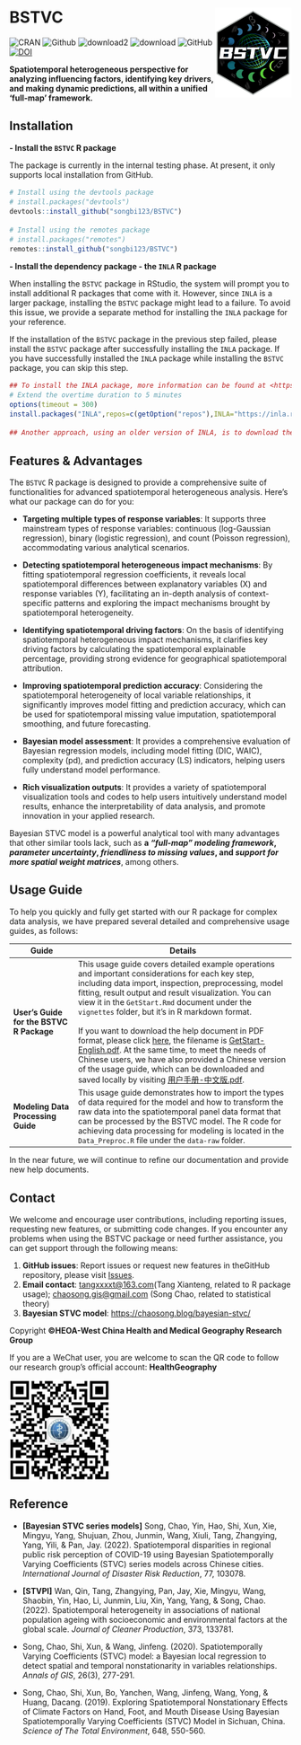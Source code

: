 
<!-- README.md is generated from README.Rmd. Please edit that file -->

# BSTVC <img src="man/Figure/R_logo.png" alt="BSTVC" align="right" height="160"/>

<!-- badges: start -->

![CRAN](https://www.r-pkg.org/badges/version/BSTVC)
![Github](https://img.shields.io/badge/publish-2025_01_28-edddab)
![download2](https://cranlogs.r-pkg.org/badges/grand-total/BSTVC)
![download](https://cranlogs.r-pkg.org/badges/BSTVC)
![GitHub](https://img.shields.io/github/license/songbi123/BSTVC)
[![DOI](https://zenodo.org/badge/DOI/10.1016/j.ijdrr.2022.103078.svg)](https://doi.org/10.1016/j.ijdrr.2022.103078)

<!-- badges: end -->

**Spatiotemporal heterogeneous perspective for analyzing influencing
factors, identifying key drivers, and making dynamic predictions, all
within a unified ‘full-map’ framework.**

<!-- The BSTVC package offers a comprehensive and unified "full-map" geographic modeling framework designed to accurately capture spatiotemporal disparities in variable relationships. Its primary goal is to uncover spatiotemporal heterogeneous impacts of multiple explanatory variables on the target variable, i.e., spatiotemporal nonstationarity (Song et al., 2019, 2020, 2022; Wan et al., 2022).  -->
<!-- Our BSTVC package is user-friendly, catering to the in-depth needs of professionals while lowering the barriers to complex Bayesian modeling. This makes advanced Bayesian local spatiotemporal regression methods accessible to a broader user community, enabling easier analysis and interpretation of complex spatiotemporal panel data. It is applicable across a wide range of disciplines, including but not limited to public health, medical geography, environmental health, health economics, and social medicine (Song and Tang, 2025). -->

## Installation

**- Install the `BSTVC` R package**

The package is currently in the internal testing phase. At present, it
only supports local installation from GitHub.

``` r
# Install using the devtools package
# install.packages("devtools")
devtools::install_github("songbi123/BSTVC")

# Install using the remotes package
# install.packages("remotes")
remotes::install_github("songbi123/BSTVC")
```

**- Install the dependency package - the `INLA` R package**

When installing the `BSTVC` package in RStudio, the system will prompt
you to install additional R packages that come with it. However, since
`INLA` is a larger package, installing the `BSTVC` package might lead to
a failure. To avoid this issue, we provide a separate method for
installing the `INLA` package for your reference.

If the installation of the `BSTVC` package in the previous step failed,
please install the `BSTVC` package after successfully installing the
`INLA` package. If you have successfully installed the `INLA` package
while installing the `BSTVC` package, you can skip this step.

``` r
## To install the INLA package, more information can be found at <https://www.r-inla.org/download-install>.
# Extend the overtime duration to 5 minutes
options(timeout = 300)
install.packages("INLA",repos=c(getOption("repos"),INLA="https://inla.r-inla-download.org/R/stable"), dep=TRUE)

## Another approach, using an older version of INLA, is to download the compressed package of the INLA R package to your local machine and then proceed with the installation.
```

## Features & Advantages

The `BSTVC` R package is designed to provide a comprehensive suite of
functionalities for advanced spatiotemporal heterogeneous analysis.
Here’s what our package can do for you:

- **Targeting multiple types of response variables**: It supports three
  mainstream types of response variables: continuous (log-Gaussian
  regression), binary (logistic regression), and count (Poisson
  regression), accommodating various analytical scenarios.

- **Detecting spatiotemporal heterogeneous impact mechanisms**: By
  fitting spatiotemporal regression coefficients, it reveals local
  spatiotemporal differences between explanatory variables (X) and
  response variables (Y), facilitating an in-depth analysis of
  context-specific patterns and exploring the impact mechanisms brought
  by spatiotemporal heterogeneity.

- **Identifying spatiotemporal driving factors**: On the basis of
  identifying spatiotemporal heterogeneous impact mechanisms, it
  clarifies key driving factors by calculating the spatiotemporal
  explainable percentage, providing strong evidence for geographical
  spatiotemporal attribution.

- **Improving spatiotemporal prediction accuracy**: Considering the
  spatiotemporal heterogeneity of local variable relationships, it
  significantly improves model fitting and prediction accuracy, which
  can be used for spatiotemporal missing value imputation,
  spatiotemporal smoothing, and future forecasting.

- **Bayesian model assessment**: It provides a comprehensive evaluation
  of Bayesian regression models, including model fitting (DIC, WAIC),
  complexity (pd), and prediction accuracy (LS) indicators, helping
  users fully understand model performance.

- **Rich visualization outputs**: It provides a variety of
  spatiotemporal visualization tools and codes to help users intuitively
  understand model results, enhance the interpretability of data
  analysis, and promote innovation in your applied research.

Bayesian STVC model is a powerful analytical tool with many advantages
that other similar tools lack, such as **a *“full-map” modeling
framework*, *parameter uncertainty*, *friendliness to missing values*,
and *support for more spatial weight matrices***, among others.

## Usage Guide

To help you quickly and fully get started with our R package for complex
data analysis, we have prepared several detailed and comprehensive usage
guides, as follows:

| Guide | Details |
|----|----|
| **User’s Guide for the BSTVC R Package** | This usage guide covers detailed example operations and important considerations for each key step, including data import, inspection, preprocessing, model fitting, result output and result visualization. You can view it in the `GetStart.Rmd` document under the `vignettes` folder, but it’s in R markdown format. <br><br>If you want to download the help document in PDF format, please click [here](https://github.com/songbi123/BSTVC/raw/songbi123-useguides/GetStart.pdf), the filename is [GetStart-English.pdf](https://github.com/songbi123/BSTVC/raw/songbi123-useguides/GetStart.pdf). At the same time, to meet the needs of Chinese users, we have also provided a Chinese version of the usage guide, which can be downloaded and saved locally by visiting [用户手册-中文版.pdf](https://github.com/songbi123/BSTVC/raw/songbi123-useguides/GetStart-Chinese.pdf). |
| **Modeling Data Processing Guide** | This usage guide demonstrates how to import the types of data required for the model and how to transform the raw data into the spatiotemporal panel data format that can be processed by the BSTVC model. The R code for achieving data processing for modeling is located in the `Data_Preproc.R` file under the `data-raw` folder. |

In the near future, we will continue to refine our documentation and
provide new help documents.

## Contact

We welcome and encourage user contributions, including reporting issues,
requesting new features, or submitting code changes. If you encounter
any problems when using the BSTVC package or need further assistance,
you can get support through the following means:

1.  **GitHub issues**: Report issues or request new features in
    theGitHub repository, please visit
    [Issues](https://github.com/songbi123/BSTVC/issues).
2.  **Email contact**: <tangxxxxt@163.com>(Tang Xianteng, related to R
    package usage); <chaosong.gis@gmail.com> (Song Chao, related to
    statistical theory)
3.  **Bayesian STVC model**: <https://chaosong.blog/bayesian-stvc/>

Copyright **©HEOA-West China Health and Medical Geography Research
Group**

If you are a WeChat user, you are welcome to scan the QR code to follow
our research group’s official account: **HealthGeography**

<img src="man/Figure/wechat.png" alt="WeChat" align="center" height="180"/>

## Reference

- **\[Bayesian STVC series models\]** Song, Chao, Yin, Hao, Shi, Xun,
  Xie, Mingyu, Yang, Shujuan, Zhou, Junmin, Wang, Xiuli, Tang,
  Zhangying, Yang, Yili, & Pan, Jay. (2022). Spatiotemporal disparities
  in regional public risk perception of COVID-19 using Bayesian
  Spatiotemporally Varying Coefficients (STVC) series models across
  Chinese cities. *International Journal of Disaster Risk Reduction*,
  77, 103078.

- **\[STVPI\]** Wan, Qin, Tang, Zhangying, Pan, Jay, Xie, Mingyu, Wang,
  Shaobin, Yin, Hao, Li, Junmin, Liu, Xin, Yang, Yang, & Song, Chao.
  (2022). Spatiotemporal heterogeneity in associations of national
  population ageing with socioeconomic and environmental factors at the
  global scale. *Journal of Cleaner Production*, 373, 133781.

- Song, Chao, Shi, Xun, & Wang, Jinfeng. (2020). Spatiotemporally
  Varying Coefficients (STVC) model: a Bayesian local regression to
  detect spatial and temporal nonstationarity in variables
  relationships. *Annals of GIS*, 26(3), 277-291.

- Song, Chao, Shi, Xun, Bo, Yanchen, Wang, Jinfeng, Wang, Yong, & Huang,
  Dacang. (2019). Exploring Spatiotemporal Nonstationary Effects of
  Climate Factors on Hand, Foot, and Mouth Disease Using Bayesian
  Spatiotemporally Varying Coefficients (STVC) Model in Sichuan, China.
  *Science of The Total Environment*, 648, 550-560.
